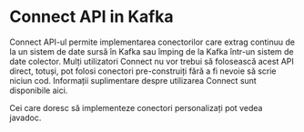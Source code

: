 # Connect API in Kafka


Connect API-ul permite implementarea conectorilor care extrag continuu de la un sistem de date sursă în Kafka sau împing de la Kafka într-un sistem de date colector.
Mulți utilizatori Connect nu vor trebui să folosească acest API direct, totuși, pot folosi conectori pre-construiți fără a fi nevoie să scrie niciun cod. Informații suplimentare despre utilizarea Connect sunt disponibile aici.

Cei care doresc să implementeze conectori personalizați pot vedea javadoc.
